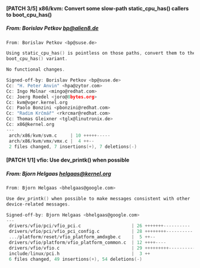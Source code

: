 #### [PATCH 3/5] x86/kvm: Convert some slow-path static_cpu_has() callers to boot_cpu_has()
##### From: Borislav Petkov <bp@alien8.de>

```c
From: Borislav Petkov <bp@suse.de>

Using static_cpu_has() is pointless on those paths, convert them to the
boot_cpu_has() variant.

No functional changes.

Signed-off-by: Borislav Petkov <bp@suse.de>
Cc: "H. Peter Anvin" <hpa@zytor.com>
Cc: Ingo Molnar <mingo@redhat.com>
Cc: Joerg Roedel <joro@8bytes.org>
Cc: kvm@vger.kernel.org
Cc: Paolo Bonzini <pbonzini@redhat.com>
Cc: "Radim Krčmář" <rkrcmar@redhat.com>
Cc: Thomas Gleixner <tglx@linutronix.de>
Cc: x86@kernel.org
---
 arch/x86/kvm/svm.c     | 10 +++++-----
 arch/x86/kvm/vmx/vmx.c |  4 ++--
 2 files changed, 7 insertions(+), 7 deletions(-)

```
#### [PATCH 1/1] vfio: Use dev_printk() when possible
##### From: Bjorn Helgaas <helgaas@kernel.org>

```c
From: Bjorn Helgaas <bhelgaas@google.com>

Use dev_printk() when possible to make messages consistent with other
device-related messages.

Signed-off-by: Bjorn Helgaas <bhelgaas@google.com>
---
 drivers/vfio/pci/vfio_pci.c                   | 26 +++++++----------
 drivers/vfio/pci/vfio_pci_config.c            | 28 ++++++++----------
 .../platform/reset/vfio_platform_amdxgbe.c    |  5 ++--
 drivers/vfio/platform/vfio_platform_common.c  | 12 ++++----
 drivers/vfio/vfio.c                           | 29 +++++++++----------
 include/linux/pci.h                           |  3 ++
 6 files changed, 49 insertions(+), 54 deletions(-)

```

